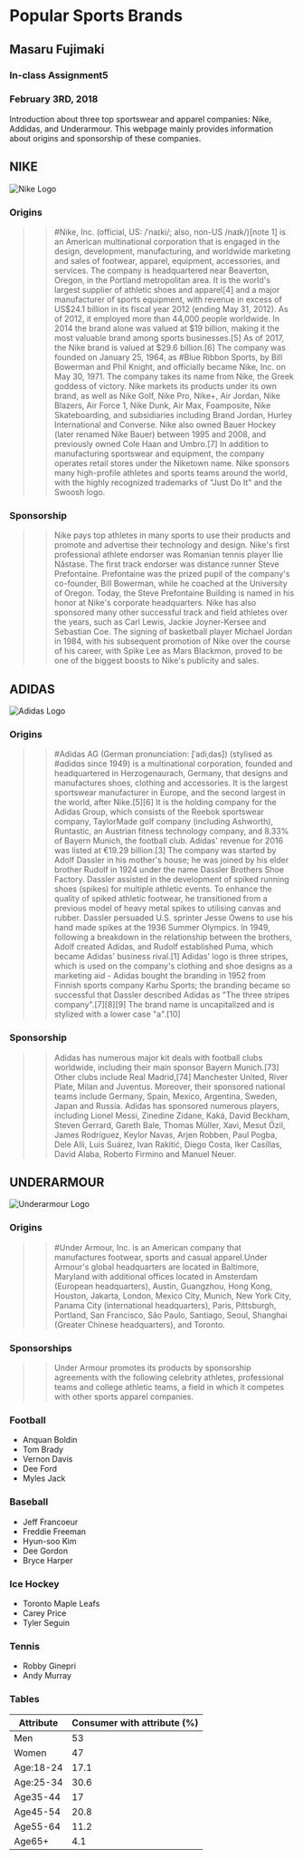 # Popular Sports Brands 
## Masaru Fujimaki
### In-class Assignment5 
### February 3RD, 2018 

Introduction about three top sportswear and apparel companies: Nike, Addidas, and Underarmour. This webpage mainly provides information about origins and sponsorship of these companies. 

## NIKE
![Nike Logo](https://github.com/hzyjlb/inclass04-TOKYO/blob/master/media/nike_logo.png)

### Origins

>> #Nike, Inc. (official, US: /ˈnaɪki/; also, non-US /naɪk/)[note 1] is an American multinational corporation that is engaged in the design, development, manufacturing, and worldwide marketing and sales of footwear, apparel, equipment, accessories, and services. The company is headquartered near Beaverton, Oregon, in the Portland metropolitan area. It is the world's largest supplier of athletic shoes and apparel[4] and a major manufacturer of sports equipment, with revenue in excess of US$24.1 billion in its fiscal year 2012 (ending May 31, 2012). As of 2012, it employed more than 44,000 people worldwide. In 2014 the brand alone was valued at $19 billion, making it the most valuable brand among sports businesses.[5] As of 2017, the Nike brand is valued at $29.6 billion.[6]
The company was founded on January 25, 1964, as #Blue Ribbon Sports, by Bill Bowerman and Phil Knight, and officially became Nike, Inc. on May 30, 1971. The company takes its name from Nike, the Greek goddess of victory. Nike markets its products under its own brand, as well as Nike Golf, Nike Pro, Nike+, Air Jordan, Nike Blazers, Air Force 1, Nike Dunk, Air Max, Foamposite, Nike Skateboarding, and subsidiaries including Brand Jordan, Hurley International and Converse. Nike also owned Bauer Hockey (later renamed Nike Bauer) between 1995 and 2008, and previously owned Cole Haan and Umbro.[7] In addition to manufacturing sportswear and equipment, the company operates retail stores under the Niketown name. Nike sponsors many high-profile athletes and sports teams around the world, with the highly recognized trademarks of "Just Do It" and the Swoosh logo.

### Sponsorship 
>>Nike pays top athletes in many sports to use their products and promote and advertise their technology and design.
Nike's first professional athlete endorser was Romanian tennis player Ilie Năstase. The first track endorser was distance runner Steve Prefontaine. Prefontaine was the prized pupil of the company's co-founder, Bill Bowerman, while he coached at the University of Oregon. Today, the Steve Prefontaine Building is named in his honor at Nike's corporate headquarters.
Nike has also sponsored many other successful track and field athletes over the years, such as Carl Lewis, Jackie Joyner-Kersee and Sebastian Coe. The signing of basketball player Michael Jordan in 1984, with his subsequent promotion of Nike over the course of his career, with Spike Lee as Mars Blackmon, proved to be one of the biggest boosts to Nike's publicity and sales.

## ADIDAS
![Adidas Logo](https://github.com/hzyjlb/inclass04-TOKYO/blob/master/media/adidas_logo.png)

### Origins
>> #Adidas AG (German pronunciation: [ˈadiˌdas]) (stylised as #ɑdidɑs since 1949) is a multinational corporation, founded and headquartered in Herzogenaurach, Germany, that designs and manufactures shoes, clothing and accessories. It is the largest sportswear manufacturer in Europe, and the second largest in the world, after Nike.[5][6] It is the holding company for the Adidas Group, which consists of the Reebok sportswear company, TaylorMade golf company (including Ashworth), Runtastic, an Austrian fitness technology company, and 8.33% of Bayern Munich, the football club. Adidas' revenue for 2016 was listed at €19.29 billion.[3]
The company was started by Adolf Dassler in his mother's house; he was joined by his elder brother Rudolf in 1924 under the name Dassler Brothers Shoe Factory. Dassler assisted in the development of spiked running shoes (spikes) for multiple athletic events. To enhance the quality of spiked athletic footwear, he transitioned from a previous model of heavy metal spikes to utilising canvas and rubber. Dassler persuaded U.S. sprinter Jesse Owens to use his hand made spikes at the 1936 Summer Olympics. In 1949, following a breakdown in the relationship between the brothers, Adolf created Adidas, and Rudolf established Puma, which became Adidas' business rival.[1]
Adidas' logo is three stripes, which is used on the company's clothing and shoe designs as a marketing aid - Adidas bought the branding in 1952 from Finnish sports company Karhu Sports; the branding became so successful that Dassler described Adidas as "The three stripes company".[7][8][9] The brand name is uncapitalized and is stylized with a lower case "a".[10]

### Sponsorship
>>Adidas has numerous major kit deals with football clubs worldwide, including their main sponsor Bayern Munich.[73] Other clubs include Real Madrid,[74] Manchester United, River Plate, Milan and Juventus. Moreover, their sponsored national teams include Germany, Spain, Mexico, Argentina, Sweden, Japan and Russia.
Adidas has sponsored numerous players, including Lionel Messi, Zinedine Zidane, Kaká, David Beckham, Steven Gerrard, Gareth Bale, Thomas Müller, Xavi, Mesut Özil, James Rodríguez, Keylor Navas, Arjen Robben, Paul Pogba, Dele Alli, Luis Suárez, Ivan Rakitić, Diego Costa, Iker Casillas, David Alaba, Roberto Firmino and Manuel Neuer.

## UNDERARMOUR
![Underarmour Logo](https://github.com/hzyjlb/inclass04-TOKYO/blob/master/media/underarmour_logo.png)

### Origins

>> #Under Armour, Inc. is an American company that manufactures footwear, sports and casual apparel.Under Armour's global headquarters are located in Baltimore, Maryland with additional offices located in Amsterdam (European headquarters), Austin, Guangzhou, Hong Kong, Houston, Jakarta, London, Mexico City, Munich, New York City, Panama City (international headquarters), Paris, Pittsburgh, Portland, San Francisco, São Paulo, Santiago, Seoul, Shanghai (Greater Chinese headquarters), and Toronto. 


### Sponsorships
>> Under Armour promotes its products by sponsorship agreements with the following celebrity athletes, professional teams and college athletic teams, a field in which it competes with other sports apparel companies.


### Football 
+  Anquan Boldin 
+   Tom Brady
+   Vernon Davis
+   Dee Ford
+  Myles Jack

### Baseball 
+  Jeff Francoeur
+   Freddie Freeman
+  Hyun-soo Kim
+   Dee Gordon
+   Bryce Harper

### Ice Hockey 
+   Toronto Maple Leafs
+    Carey Price
+   Tyler Seguin

### Tennis 
+  Robby Ginepri
+  Andy Murray

### Tables

| Attribute | Consumer with attribute (%)|
| ------ | ----------- |
| Men | 53 |
| Women| 47|
| Age:18-24 | 17.1|
| Age:25-34| 30.6|
|Age35-44|17|
|Age45-54|20.8|
|Age55-64|11.2|
|Age65+|4.1|
